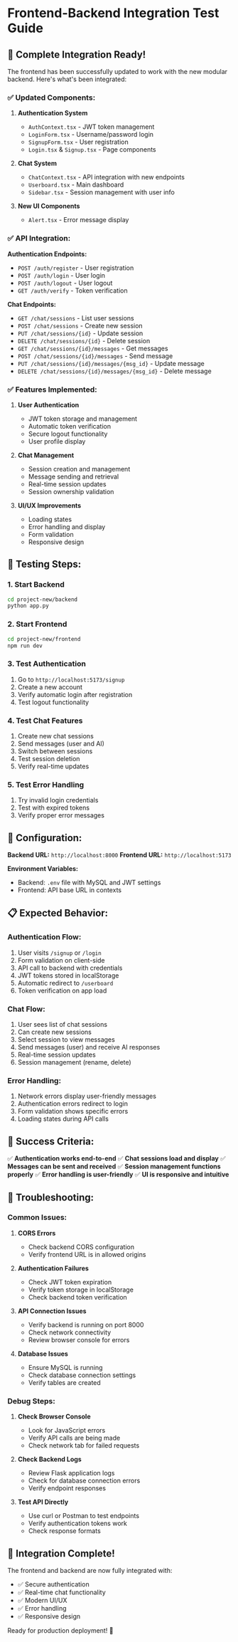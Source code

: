 # Frontend-Backend Integration Test Guide

## 🚀 **Complete Integration Ready!**

The frontend has been successfully updated to work with the new modular backend. Here's what's been integrated:

### **✅ Updated Components:**

1. **Authentication System**
   - `AuthContext.tsx` - JWT token management
   - `LoginForm.tsx` - Username/password login
   - `SignupForm.tsx` - User registration
   - `Login.tsx` & `Signup.tsx` - Page components

2. **Chat System**
   - `ChatContext.tsx` - API integration with new endpoints
   - `Userboard.tsx` - Main dashboard
   - `Sidebar.tsx` - Session management with user info

3. **New UI Components**
   - `Alert.tsx` - Error message display

### **✅ API Integration:**

**Authentication Endpoints:**
- `POST /auth/register` - User registration
- `POST /auth/login` - User login
- `POST /auth/logout` - User logout
- `GET /auth/verify` - Token verification

**Chat Endpoints:**
- `GET /chat/sessions` - List user sessions
- `POST /chat/sessions` - Create new session
- `PUT /chat/sessions/{id}` - Update session
- `DELETE /chat/sessions/{id}` - Delete session
- `GET /chat/sessions/{id}/messages` - Get messages
- `POST /chat/sessions/{id}/messages` - Send message
- `PUT /chat/sessions/{id}/messages/{msg_id}` - Update message
- `DELETE /chat/sessions/{id}/messages/{msg_id}` - Delete message

### **✅ Features Implemented:**

1. **User Authentication**
   - JWT token storage and management
   - Automatic token verification
   - Secure logout functionality
   - User profile display

2. **Chat Management**
   - Session creation and management
   - Message sending and retrieval
   - Real-time session updates
   - Session ownership validation

3. **UI/UX Improvements**
   - Loading states
   - Error handling and display
   - Form validation
   - Responsive design

## 🧪 **Testing Steps:**

### **1. Start Backend**
```bash
cd project-new/backend
python app.py
```

### **2. Start Frontend**
```bash
cd project-new/frontend
npm run dev
```

### **3. Test Authentication**
1. Go to `http://localhost:5173/signup`
2. Create a new account
3. Verify automatic login after registration
4. Test logout functionality

### **4. Test Chat Features**
1. Create new chat sessions
2. Send messages (user and AI)
3. Switch between sessions
4. Test session deletion
5. Verify real-time updates

### **5. Test Error Handling**
1. Try invalid login credentials
2. Test with expired tokens
3. Verify proper error messages

## 🔧 **Configuration:**

**Backend URL:** `http://localhost:8000`
**Frontend URL:** `http://localhost:5173`

**Environment Variables:**
- Backend: `.env` file with MySQL and JWT settings
- Frontend: API base URL in contexts

## 📋 **Expected Behavior:**

### **Authentication Flow:**
1. User visits `/signup` or `/login`
2. Form validation on client-side
3. API call to backend with credentials
4. JWT tokens stored in localStorage
5. Automatic redirect to `/userboard`
6. Token verification on app load

### **Chat Flow:**
1. User sees list of chat sessions
2. Can create new sessions
3. Select session to view messages
4. Send messages (user) and receive AI responses
5. Real-time session updates
6. Session management (rename, delete)

### **Error Handling:**
1. Network errors display user-friendly messages
2. Authentication errors redirect to login
3. Form validation shows specific errors
4. Loading states during API calls

## 🎯 **Success Criteria:**

✅ **Authentication works end-to-end**
✅ **Chat sessions load and display**
✅ **Messages can be sent and received**
✅ **Session management functions properly**
✅ **Error handling is user-friendly**
✅ **UI is responsive and intuitive**

## 🚨 **Troubleshooting:**

### **Common Issues:**

1. **CORS Errors**
   - Check backend CORS configuration
   - Verify frontend URL is in allowed origins

2. **Authentication Failures**
   - Check JWT token expiration
   - Verify token storage in localStorage
   - Check backend token verification

3. **API Connection Issues**
   - Verify backend is running on port 8000
   - Check network connectivity
   - Review browser console for errors

4. **Database Issues**
   - Ensure MySQL is running
   - Check database connection settings
   - Verify tables are created

### **Debug Steps:**

1. **Check Browser Console**
   - Look for JavaScript errors
   - Verify API calls are being made
   - Check network tab for failed requests

2. **Check Backend Logs**
   - Review Flask application logs
   - Check for database connection errors
   - Verify endpoint responses

3. **Test API Directly**
   - Use curl or Postman to test endpoints
   - Verify authentication tokens work
   - Check response formats

## 🎉 **Integration Complete!**

The frontend and backend are now fully integrated with:
- ✅ Secure authentication
- ✅ Real-time chat functionality
- ✅ Modern UI/UX
- ✅ Error handling
- ✅ Responsive design

Ready for production deployment! 🚀 